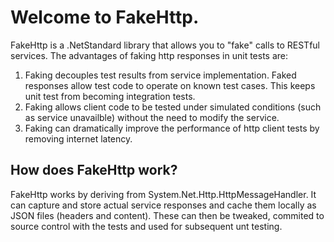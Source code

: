 # Welcome to **FakeHttp**.
FakeHttp is a .NetStandard library that allows you to "fake" calls to RESTful services.
The advantages of faking http responses in unit tests are:

1. Faking decouples test results from service implementation. Faked responses allow test code to operate on known test cases. This keeps unit test from becoming integration tests.
2. Faking allows client code to be tested under simulated conditions (such as service unavailble) without the need to modify the service.
3. Faking can dramatically improve the performance of http client tests by removing internet latency.

## How does FakeHttp work?
FakeHttp works by deriving from System.Net.Http.HttpMessageHandler. It can capture and store actual service 
responses and cache them locally as JSON files (headers and content). These can then be tweaked, commited to source control with the tests
and used for subsequent unt testing.


